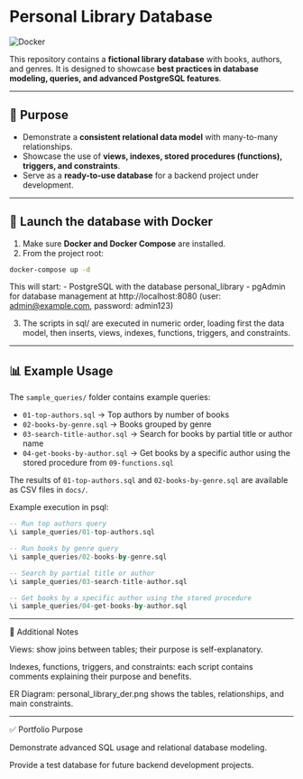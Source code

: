 # Personal Library Database

![Docker](https://img.shields.io/badge/Docker-Ready-blue?logo=docker)

This repository contains a **fictional library database** with books, authors, and genres. It is designed to showcase **best practices in database modeling, queries, and advanced PostgreSQL features**.

---

## 🔹 Purpose

- Demonstrate a **consistent relational data model** with many-to-many relationships.
- Showcase the use of **views, indexes, stored procedures (functions), triggers, and constraints**.
- Serve as a **ready-to-use database** for a backend project under development.

---

## 🚀 Launch the database with Docker

1. Make sure **Docker and Docker Compose** are installed.
2. From the project root:

```bash
docker-compose up -d
```
This will start:
	- PostgreSQL with the database personal_library
	- pgAdmin for database management at http://localhost:8080 (user: admin@example.com, password: admin123)

3. The scripts in sql/ are executed in numeric order, loading first the data model, then inserts, views, indexes, functions, triggers, and constraints.

---

## 📊 Example Usage

The `sample_queries/` folder contains example queries:

- `01-top-authors.sql` → Top authors by number of books  
- `02-books-by-genre.sql` → Books grouped by genre  
- `03-search-title-author.sql` → Search for books by partial title or author name  
- `04-get-books-by-author.sql` → Get books by a specific author using the stored procedure from `09-functions.sql`

The results of `01-top-authors.sql` and `02-books-by-genre.sql` are available as CSV files in `docs/`.

Example execution in psql:

```sql
-- Run top authors query
\i sample_queries/01-top-authors.sql

-- Run books by genre query
\i sample_queries/02-books-by-genre.sql

-- Search by partial title or author
\i sample_queries/03-search-title-author.sql

-- Get books by a specific author using the stored procedure
\i sample_queries/04-get-books-by-author.sql
```

---

📌 Additional Notes

Views: show joins between tables; their purpose is self-explanatory.

Indexes, functions, triggers, and constraints: each script contains comments explaining their purpose and benefits.

ER Diagram: personal_library_der.png shows the tables, relationships, and main constraints.

---

✅ Portfolio Purpose

Demonstrate advanced SQL usage and relational database modeling.

Provide a test database for future backend development projects.